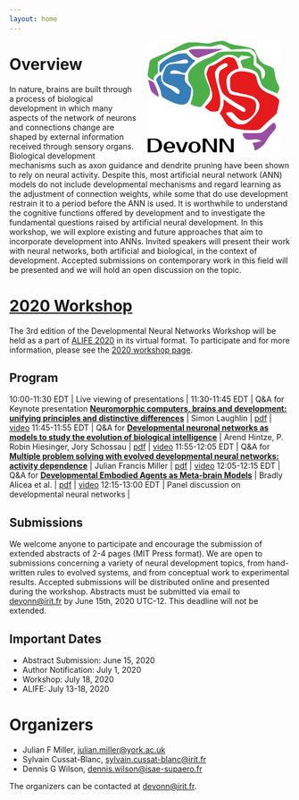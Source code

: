 ```yaml
---
layout: home
---
```


<img src="img/devonn_logo.png" height="200px" width="auto" align="right" hspace="20">

# Overview

In nature, brains are built through a process of biological development in which
many aspects of the network of neurons and connections change are shaped by
external information received through sensory organs. Biological development
mechanisms such as axon guidance and dendrite pruning have been shown to rely on
neural activity. Despite this, most artificial neural network (ANN) models do
not include developmental mechanisms and regard learning as the adjustment of
connection weights, while some that do use development restrain it to a period
before the ANN is used. It is worthwhile to understand the cognitive functions
offered by development and to investigate the fundamental questions raised by
artificial neural development. In this workshop, we will explore existing and
future approaches that aim to incorporate development into ANNs. Invited
speakers will present their work with neural networks, both artificial and
biological, in the context of development. Accepted submissions on contemporary
work in this field will be presented and we will hold an open discussion on the
topic.

# [2020 Workshop](/devonn/2020/07/13/alife.html)

The 3rd edition of the Developmental Neural Networks Workshop will be held as a
part of [ALIFE 2020](https://2020.alife.org/) in its virtual format. To
participate and for more information, please see the [2020 workshop
page](/devonn/2020/07/13/alife.html).

## Program

10:00-11:30 EDT | Live viewing of presentations |
11:30-11:45 EDT | Q&A for Keynote presentation [**Neuromorphic computers, brains and development: unifying principles and distinctive differences**](/devonn/2020/07/13/laughlin.html) | Simon Laughlin | [pdf](/devonn/files/2020/laughlin_final.pdf) | [video](/devonn/2020/07/13/laughlin.html)
11:45-11:55 EDT | Q&A for [**Developmental neuronal networks as models to study the evolution of biological intelligence**](/devonn/2020/07/13/hintze.html) | Arend Hintze, P. Robin Hiesinger, Jory Schossau  | [pdf](/devonn/files/2020/hintze_final.pdf) | [video](/devonn/2020/07/13/hintze.html)
11:55-12:05 EDT | Q&A for [**Multiple problem solving with evolved developmental neural networks: activity dependence**](/devonn/2020/07/13/miller.html) | Julian Francis Miller | [pdf](/devonn/files/2020/miller_final.pdf) | [video](/devonn/2020/07/13/miller.html)
12:05-12:15 EDT | Q&A for [**Developmental Embodied Agents as Meta-brain Models**](/devonn/2020/07/13/alicea.html) | Bradly Alicea et al. | [pdf](/devonn/files/2020/alicea_final.pdf) | [video](/devonn/2020/07/13/alicea.html)
12:15-13:00 EDT | Panel discussion on developmental neural networks |

## Submissions

We welcome anyone to participate and encourage the submission of extended
abstracts of 2-4 pages (MIT Press format). We are open to submissions
concerning a variety of neural development topics, from hand-written rules to
evolved systems, and from conceptual work to experimental results. Accepted
submissions will be distributed online and presented during the workshop.
Abstracts must be submitted via email to
[devonn@irit.fr](mailto:devonn@irit.fr) by June 15th, 2020 UTC-12. This
deadline will not be extended.

## Important Dates

+ Abstract Submission: June 15, 2020
+ Author Notification: July 1, 2020
+ Workshop: July 18, 2020 
+ ALIFE: July 13-18, 2020

# Organizers

+ Julian F Miller, [julian.miller@york.ac.uk](mailto:&#106;&#117;&#108;&#105;&#097;&#110;&#046;&#109;&#105;&#108;&#108;&#101;&#114;&#064;&#121;&#111;&#114;&#107;&#046;&#097;&#099;&#046;&#117;&#107;)
+ Sylvain Cussat-Blanc, [sylvain.cussat-blanc@irit.fr](mailto:&#115;&#121;&#108;&#118;&#097;&#105;&#110;&#046;&#099;&#117;&#115;&#115;&#097;&#116;&#045;&#098;&#108;&#097;&#110;&#099;&#064;&#105;&#114;&#105;&#116;&#046;&#102;&#114;)
+ Dennis G Wilson, [dennis.wilson@isae-supaero.fr](mailto:&#100;&#101;&#110;&#110;&#105;&#115;&#46;&#119;&#105;&#108;&#115;&#111;&#110;&#64;&#105;&#115;&#97;&#101;&#45;&#115;&#117;&#112;&#97;&#101;&#114;&#111;&#46;&#102;&#114;)

The organizers can be contacted at [devonn@irit.fr](mailto:&#100;&#101;&#118;&#111;&#110;&#110;&#64;&#105;&#114;&#105;&#116;&#46;&#102;&#114;).
